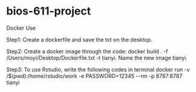 # bios-611-project





Docker Use

Step1:
Create a dockerfile and save the txt on the desktop.

Step2:
Create a docker image through the code: docker build . -f /Users/moyi/Desktop/Dockerfile.txt -t tianyi. Name the new image tianyi.

Step3:
To use Rstudio, write the following codes in terminal
docker run -v /$(pwd):/home/rstudio/work -e PASSWORD=12345 --rm -p 8787:8787 tianyi
